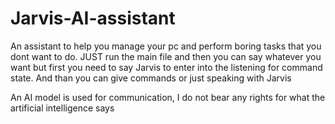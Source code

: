 # Jarvis-AI-assistant
An assistant to help you manage your pc and perform boring tasks that you dont want to do.
JUST run the main file and then you can say whatever you want but first you need to say Jarvis to enter into the listening for command state.
And than you can give commands or just speaking with Jarvis

An AI model is used for communication, I do not bear any rights for what the artificial intelligence says
